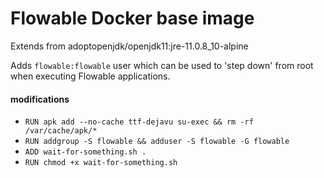 # Flowable Docker base image

Extends from adoptopenjdk/openjdk11:jre-11.0.8_10-alpine

Adds `flowable:flowable` user which can be used to 'step down' from root when executing Flowable applications.

#### modifications

* `RUN apk add --no-cache ttf-dejavu su-exec && rm -rf /var/cache/apk/*`
* `RUN addgroup -S flowable && adduser -S flowable -G flowable`
* `ADD wait-for-something.sh .`
* `RUN chmod +x wait-for-something.sh`
